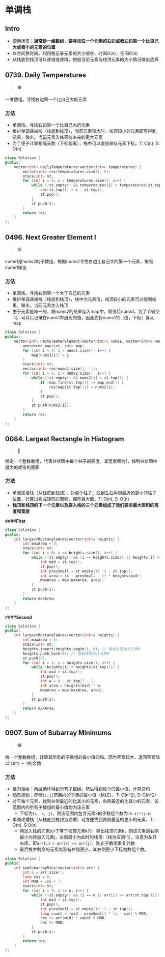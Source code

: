 # 单调栈

## Intro

- 使用场景：**通常是一维数组，要寻找任一个元素的右边或者左边第一个比自己大或者小的元素的位置**
- 以空间换时间，利用栈记录元素的大小顺序，时间O(n)，空间O(n)
- 从栈底到栈顶可以递减或递增，根据当前元素与栈顶元素的大小情况做出选择

## 0739. Daily Temperatures

> :orange_circle:

一维数组，寻找右边第一个比自己大的元素

### 方法
- 单调栈，寻找右边第一个比自己大的元素
- 维护单调递减栈（栈底到栈顶），当前元素较大时，栈顶较小的元素即可得到结果，弹出。当前元素入栈等待未来的更大元素
- 为了便于计算相隔天数（下标距离），栈中可以直接保存元素下标。T: O(n), S: O(n)

```cpp
class Solution {
public:
    vector<int> dailyTemperatures(vector<int>& temperatures) {
        vector<int> res(temperatures.size(), 0);
        stack<int> st;
        for (int i = 0; i < temperatures.size(); i++) {
            while (!st.empty() && temperatures[i] > temperatures[st.top()]) {
                res[st.top()] = i - st.top();
                st.pop();
            }
            st.push(i);
        }
        return res;
    }
};
```

## 0496. Next Greater Element I

> :green_circle:

nums1是nums2的子数组，根据nums2寻找右边比自己大的第一个元素，按照nums1输出

### 方法
- 单调栈，寻找右侧第一个大于自己的元素
- 维护单调递减栈（栈底到栈顶），栈中为元素值，栈顶较小的元素可以得到结果，弹出，当前元素加入栈顶
- 由于元素是唯一的，将nums2的结果存入map中，赋值给nums1。为了节省空间，可以只记录在nums1中出现的值，因此先将nums1的（值，下标）存入map

```cpp
class Solution {
public:
    vector<int> nextGreaterElement(vector<int>& nums1, vector<int>& nums2) {
        unordered_map<int, int> map;
        for (int i = 0; i < nums1.size(); i++) {
            map[nums1[i]] = i;
        }
        stack<int> st;
        vector<int> res(nums1.size(), -1);
        for (int i = 0; i < nums2.size(); i++) {
            while (!st.empty() && nums2[i] > st.top()) {
                if (map.find(st.top()) != map.end()) {
                    res[map[st.top()]] = nums2[i];
                }
                st.pop();
            }
            st.push(nums2[i]);
        }
        return res;
    }
};
```

## 0084. Largest Rectangle in Histogram

> :red_circle:

给定一个整数数组，代表柱状图中每个柱子的高度，其宽度都为1，找到柱状图中最大的矩形的面积

### 方法

- 单调递增栈（从栈底到栈顶），对每个柱子，找到左右两侧最近的更小的柱子位置，计算出构成矩阵的面积，保存最大值。T: O(n), S: O(n)
- **栈顶和栈顶的下一个元素以及要入栈的三个元素组成了我们要求最大面积的高度和宽度**

<!-- tabs:start -->

####**First**

```cpp
class Solution {
public:
    int largestRectangleArea(vector<int>& heights) {
        int maxArea = 0;
        stack<int> st;
        for (int i = 0; i <= heights.size(); i++) {
            while (!st.empty() && (i == heights.size() || heights[i] <= heights[st.top()])) {
                int mid = st.top();
                st.pop();
                int prevSmall = st.empty()? -1 : st.top();
                int area = (i - prevSmall - 1) * heights[mid];
                maxArea = max(maxArea, area);
            }
            st.push(i);
        }
        return maxArea;
    }
};
```

####**Second**

```cpp
class Solution {
public:
    int largestRectangleArea(vector<int>& heights) {
        int maxArea = 0;
        stack<int> st; 
        heights.insert(heights.begin(), 0); // 数组头部加入元素0
        heights.push_back(0); // 数组尾部加入元素0
        st.push(0);
        for (int i = 1; i < heights.size(); i++) {
            while (heights[i] < heights[st.top()]) {
                int mid = st.top();
                st.pop();
                int w = i - st.top() - 1;
                int area = heights[mid] * w;
                maxArea = max(maxArea, area);                    
            }
            st.push(i);
        }
        return maxArea;
    }
};
```

<!-- tabs:end -->

## 0907. Sum of Subarray Minimums

> :orange_circle:

给一个整数数组，计算其所有的子数组的最小值的和。因为答案较大，返回答案除以 `10^9 + 7`的余数

### 方法

- 暴力搜索：两层循环得到所有子数组，然后得到每个的最小值，计算总和
- 动态规划：存储`[i,j]`范围内的子串的最小值（MLE）。T: O(n^2), S: O(n^2)
- 对于每个元素，找到左侧最近的比其小的元素，右侧最近的比其小的元素，该范围内的所有子数组的最小值均为该元素
  - 下标为`[i, k, j]`，则该范围内包含元素k的子数组个数为`(k-i)*(j-k)`
- 单调递增栈（从栈底到栈顶为递增）可方便找到两侧最近的更小的元素。T: O(n), S:O(n)
  - 待加入栈的元素j小于等于栈顶元素k时，弹出栈顶元素k，则该元素的右侧最小为待加入元素j，左侧最小为此时的栈顶i（栈为空则-1）。注意为左开右闭，即`arr[i] < arr[k] <= arr[j]`，防止子数组重复计数
  - 最后栈中剩余的元素均没有右侧更小，其右侧更小下标为数组个数。

```cpp
class Solution {
public:
    int sumSubarrayMins(vector<int>& arr) {
        int n = arr.size();
        long res = 0;
        int MOD = 1e9 + 7;
        stack<int> st;
        for (int i = 0; i <= n; i++) {
            while (!st.empty() && (i == n || arr[i] <= arr[st.top()])) {
                int mid = st.top();
                st.pop();
                int prevSmall = st.empty()? -1 : st.top();
                long count = (mid - prevSmall) * (i - mid) % MOD;
                res += arr[mid] * count % MOD;
                res %= MOD;
            }
            st.push(i);
        }
        return res;
    }
};
```
